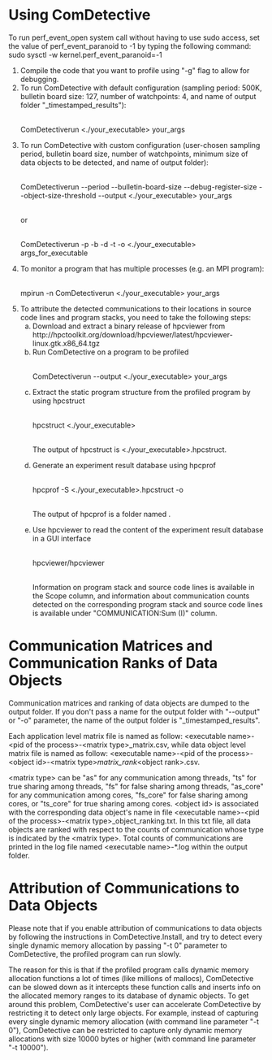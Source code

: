 # Using ComDetective

To run perf_event_open system call without having to use sudo access,
set the value of perf_event_paranoid to -1 by typing the following command:
sudo sysctl -w kernel.perf_event_paranoid=-1

<ol type="1">
<li>Compile the code that you want to profile using "-g" flag to allow for debugging.</li> 

<li>To run ComDetective with default configuration (sampling period: 500K, bulletin board size: 127, number of watchpoints: 4, and name of output folder "<timestamp>_timestamped_results"):

<br> ComDetectiverun <./your_executable> your_args</li>

<li>To run ComDetective with custom configuration (user-chosen sampling period, bulletin board size, 
number of watchpoints, minimum size of data objects to be detected, and name of output folder):

<br> ComDetectiverun --period <sampling rate> --bulletin-board-size <bulletin board size> --debug-register-size <number of debug registers> --object-size-threshold <minimum number of bytes of detectable objects> --output <name of output folder> <./your_executable> your_args

<br> or

<br> ComDetectiverun -p <sampling rate> -b <bulletin board size> -d <number of debug registers> -t <minimum number of bytes of detectable objects> -o <name of output folder> <./your_executable> args_for_executable</li>

<li>To monitor a program that has multiple processes (e.g. an MPI program):

<br>mpirun -n <process count> ComDetectiverun <./your_executable> your_args</li>

<li>To attribute the detected communications to their locations in source code lines and program stacks, you need to take the following steps:

<ol type="a">
<li> Download and extract a binary release of hpcviewer from http://hpctoolkit.org/download/hpcviewer/latest/hpcviewer-linux.gtk.x86_64.tgz </li>
 
<li> Run ComDetective on a program to be profiled

<br> ComDetectiverun --output <name of output folder> <./your_executable> your_args </li>

<li> Extract the static program structure from the profiled program by using hpcstruct

<br> hpcstruct <./your_executable>

<br> The output of hpcstruct is <./your_executable>.hpcstruct. </li>

<li> Generate an experiment result database using hpcprof

<br> hpcprof -S <./your_executable>.hpcstruct -o <name of database> <name of output folder>

<br> The output of hpcprof is a folder named <name of database>. </li>

<li> Use hpcviewer to read the content of the experiment result database in a GUI interface

<br> hpcviewer/hpcviewer <name of database>

<br> Information on program stack and source code lines is available in the Scope column, and
information about communication counts detected on the corresponding program stack and 
source code lines is available under "COMMUNICATION:Sum (I)" column.
</li>
</ol>
</li>
</ol>


# Communication Matrices and Communication Ranks of Data Objects

Communication matrices and ranking of data objects are dumped to the output folder. 
If you don't pass a name for the output folder with "--output" or "-o" parameter, 
the name of the output folder is "<timestamp>_timestamped_results". 

Each application level matrix file is named as follow: \<executable name\>-\<pid of the process\>-\<matrix type\>_matrix.csv, 
while data object level matrix file is named as follow: \<executable name\>-\<pid of the process\>-\<object id\>-\<matrix type\>_matrix_rank_<object rank\>.csv. 

\<matrix type\> can be "as" for any communication among threads, "ts" for true sharing among threads, 
"fs" for false sharing among threads, "as_core" for any communication among cores, 
"fs_core" for false sharing among cores, or "ts_core" for true sharing among cores. 
\<object id\> is associated with the corresponding data object's name in file \<executable name\>-\<pid of the process\>-\<matrix type\>_object_ranking.txt. 
In this txt file, all data objects are ranked with respect to the counts of communication whose type is indicated by the \<matrix type\>. 
Total counts of communications are printed in the log file named \<executable name\>-*.log within the output folder.


# Attribution of Communications to Data Objects

Please note that if you enable attribution of communications to data objects by following 
the instructions in ComDetective.Install, and try to detect every single dynamic memory allocation
by passing "-t 0" parameter to ComDetective, the profiled program can run slowly.  

The reason for this is that if the profiled program calls dynamic memory allocation functions 
a lot of times (like millions of mallocs), ComDetective can be slowed down 
as it intercepts these function calls and inserts info on the allocated memory ranges
to its database of dynamic objects. To get around this problem, ComDetective's user can accelerate
ComDetective by restricting it to detect only large objects. 
For example, instead of capturing every single dynamic memory allocation 
(with command line parameter "-t 0"), ComDetective can be restricted to capture only dynamic memory allocations 
with size 10000 bytes or higher (with command line parameter "-t 10000").

